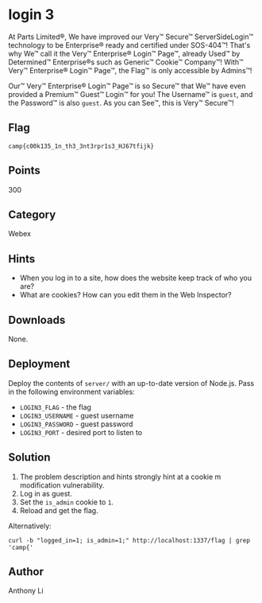 # login 3
At Parts Limited®, We have improved our Very™ Secure™ ServerSideLogin™ technology to be Enterprise® ready and certified under SOS-404™! That's why We™ call it the Very™ Enterprise® Login™ Page™, already Used™ by Determined™ Enterprise®s such as Generic™ Cookie™ Company™! With™ Very™ Enterprise® Login™ Page™, the Flag™ is only accessible by Admins™!

Our™ Very™ Enterprise® Login™ Page™ is so Secure™ that We™ have even provided a Premium™ Guest™ Login™ for you! The Username™ is `guest`, and the Password™ is also `guest`. As you can See™, this is Very™ Secure™!

## Flag
```
camp{c00k135_1n_th3_3nt3rpr1s3_HJ67tfijk}
```

## Points
300

## Category
Webex

## Hints
* When you log in to a site, how does the website keep track of who you are?
* What are cookies? How can you edit them in the Web Inspector?

## Downloads
None.

## Deployment
Deploy the contents of `server/` with an up-to-date version of Node.js. Pass in the following environment variables:
* `LOGIN3_FLAG` - the flag
* `LOGIN3_USERNAME` - guest username
* `LOGIN3_PASSWORD` - guest password
* `LOGIN3_PORT` - desired port to listen to

## Solution
1. The problem description and hints strongly hint at a cookie m modification vulnerability.
2. Log in as guest.
3. Set the `is_admin` cookie to `1`.
4. Reload and get the flag.

Alternatively:
```
curl -b "logged_in=1; is_admin=1;" http://localhost:1337/flag | grep 'camp{'
```

## Author
Anthony Li
